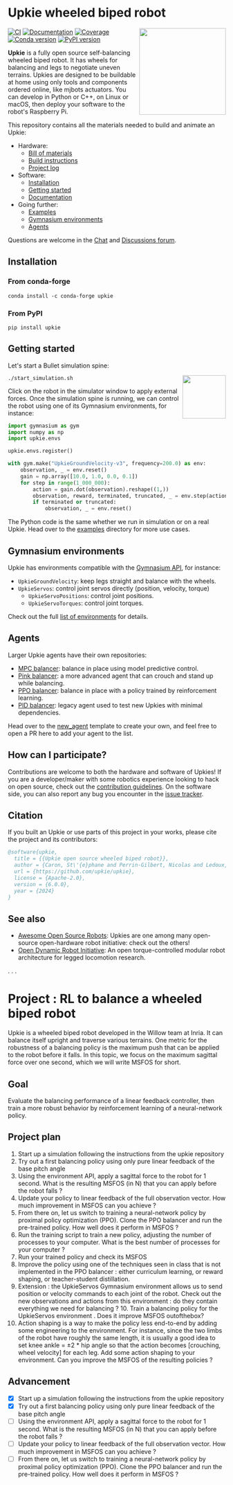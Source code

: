 # Upkie wheeled biped robot

<img src="https://github.com/upkie/upkie/assets/1189580/2fc5ee4a-81b0-425c-83df-558c7147cc59" align="right" width="200" />

[![CI](https://img.shields.io/github/actions/workflow/status/upkie/upkie/ci.yml?branch=main)](https://github.com/upkie/upkie/actions/workflows/ci.yml)
[![Documentation](https://img.shields.io/github/actions/workflow/status/upkie/upkie/docs.yml?branch=main&label=docs)](https://upkie.github.io/upkie/)
[![Coverage](https://coveralls.io/repos/github/upkie/upkie/badge.svg?branch=main)](https://coveralls.io/github/upkie/upkie?branch=main)
[![Conda version](https://img.shields.io/conda/vn/conda-forge/upkie.svg)](https://anaconda.org/conda-forge/upkie)
[![PyPI version](https://img.shields.io/pypi/v/upkie)](https://pypi.org/project/upkie/)

**Upkie** is a fully open source self-balancing wheeled biped robot. It has wheels for balancing and legs to negotiate uneven terrains. Upkies are designed to be buildable at home using only tools and components ordered online, like mjbots actuators. You can develop in Python or C++, on Linux or macOS, then deploy your software to the robot's Raspberry Pi.

This repository contains all the materials needed to build and animate an Upkie:

- Hardware:
  - [Bill of materials](https://github.com/upkie/upkie/wiki/Bill-of-materials)
  - [Build instructions](https://github.com/upkie/upkie/wiki)
  - [Project log](https://hackaday.io/project/185729-upkie-wheeled-biped-robots)
- Software:
  - [Installation](https://github.com/upkie/upkie#installation)
  - [Getting started](https://github.com/upkie/upkie#getting-started)
  - [Documentation](https://upkie.github.io/upkie/)
- Going further:
  - [Examples](https://github.com/upkie/upkie/tree/main/examples)
  - [Gymnasium environments](https://upkie.github.io/upkie/environments.html)
  - [Agents](https://github.com/upkie/upkie#agents)

Questions are welcome in the [Chat](https://app.element.io/#/room/#upkie:matrix.org) and [Discussions forum](https://github.com/upkie/upkie/discussions).

## Installation

### From conda-forge

```console
conda install -c conda-forge upkie
```

### From PyPI

```console
pip install upkie
```

## Getting started

Let's start a Bullet simulation spine:

<img src="https://github.com/upkie/upkie/blob/main/docs/images/bullet-spine.png" height="100" align="right" />

```console
./start_simulation.sh
```

Click on the robot in the simulator window to apply external forces. Once the simulation spine is running, we can control the robot using one of its Gymnasium environments, for instance:

```python
import gymnasium as gym
import numpy as np
import upkie.envs

upkie.envs.register()

with gym.make("UpkieGroundVelocity-v3", frequency=200.0) as env:
    observation, _ = env.reset()
    gain = np.array([10.0, 1.0, 0.0, 0.1])
    for step in range(1_000_000):
        action = gain.dot(observation).reshape((1,))
        observation, reward, terminated, truncated, _ = env.step(action)
        if terminated or truncated:
            observation, _ = env.reset()
```

The Python code is the same whether we run in simulation or on a real Upkie. Head over to the [examples](https://github.com/upkie/upkie/tree/main/examples) directory for more use cases.

## Gymnasium environments

Upkie has environments compatible with the [Gymnasium API](https://gymnasium.farama.org/), for instance:

- `UpkieGroundVelocity`: keep legs straight and balance with the wheels.
- `UpkieServos`: control joint servos directly (position, velocity, torque)
  - `UpkieServoPositions`: control joint positions.
  - `UpkieServoTorques`: control joint torques.

Check out the full [list of environments](https://upkie.github.io/upkie/environments.html) for details.

## Agents

Larger Upkie agents have their own repositories:

- [MPC balancer](https://github.com/upkie/mpc_balancer): balance in place using model predictive control.
- [Pink balancer](https://github.com/upkie/pink_balancer): a more advanced agent that can crouch and stand up while balancing.
- [PPO balancer](https://github.com/upkie/ppo_balancer): balance in place with a policy trained by reinforcement learning.
- [PID balancer](https://github.com/upkie/pid_balancer): legacy agent used to test new Upkies with minimal dependencies.

Head over to the [new_agent](https://github.com/upkie/new_agent) template to create your own, and feel free to open a PR here to add your agent to the list.

## How can I participate?

Contributions are welcome to both the hardware and software of Upkies! If you are a developer/maker with some robotics experience looking to hack on open source, check out the [contribution guidelines](CONTRIBUTING.md). On the software side, you can also report any bug you encounter in the [issue tracker](https://github.com/upkie/upkie/issues).

## Citation

If you built an Upkie or use parts of this project in your works, please cite the project and its contributors:

```bibtex
@software{upkie,
  title = {{Upkie open source wheeled biped robot}},
  author = {Caron, St\'{e}phane and Perrin-Gilbert, Nicolas and Ledoux, Viviane and G\"{o}kbakan, \"{Umit} Bora and Raverdy, Pierre-Guillaume and Raffin, Antonin and Tordjman--Levavasseur, Valentin},
  url = {https://github.com/upkie/upkie},
  license = {Apache-2.0},
  version = {6.0.0},
  year = {2024}
}
```

## See also

- [Awesome Open Source Robots](https://github.com/stephane-caron/awesome-open-source-robots): Upkies are one among many open-source open-hardware robot initiative: check out the others!
- [Open Dynamic Robot Initiative](https://open-dynamic-robot-initiative.github.io/): An open torque-controlled modular robot architecture for legged locomotion research.

. . .

# Project : RL to balance a wheeled biped robot

Upkie is a wheeled biped robot developed in the Willow team at Inria. It can balance itself upright and traverse various terrains. One metric for the robustness of a balancing policy is the maximum push that can be applied to the robot before it falls. In this topic, we focus on the maximum sagittal force over one second, which we will write MSFOS for short.

## Goal

Evaluate the balancing performance of a linear feedback controller, then train a more robust behavior by reinforcement learning of a neural-network policy.

## Project plan

1. Start up a simulation following the instructions from the upkie repository
2. Try out a first balancing policy using only pure linear feedback of the base pitch angle
3. Using the environment API, apply a sagittal force to the robot for 1 second. What is the resulting MSFOS (in N) that you can apply before the robot falls ?
4. Update your policy to linear feedback of the full observation vector. How much improvement in MSFOS can you achieve ?
5. From there on, let us switch to training a neural-network policy by proximal policy optimization (PPO). Clone the PPO balancer and run the pre-trained policy. How well does it perform in MSFOS ?
6. Run the training script to train a new policy, adjusting the number of processes to your computer. What is the best number of processes for your computer ?
7. Run your trained policy and check its MSFOS
8. Improve the policy using one of the techniques seen in class that is not implemented in the PPO balancer : either curriculum learning, or reward shaping, or teacher-student distillation.
9. Extension : the UpkieServos Gymnasium environment allows us to send position or velocity commands to each joint of the robot. Check out the new observations and actions from this environment : do they contain everything we need for balancing ? 10. Train a balancing policy for the UpkieServos environment . Does it improve MSFOS outofthebox?
10. Action shaping is a way to make the policy less end-to-end by adding some
    engineering to the environment. For instance, since the two limbs of the robot have roughly the same length, it is usually a good idea to set knee ankle = ±2 \* hip angle so that the action becomes [crouching, wheel velocity] for each leg. Add some action shaping to your environment. Can you improve the MSFOS of the resulting policies ?

## Advancement

- [x] Start up a simulation following the instructions from the upkie repository
- [x] Try out a first balancing policy using only pure linear feedback of the base pitch angle
- [ ] Using the environment API, apply a sagittal force to the robot for 1 second. What is the resulting MSFOS (in N) that you can apply before the robot falls ?
- [ ] Update your policy to linear feedback of the full observation vector. How much improvement in MSFOS can you achieve ?
- [ ] From there on, let us switch to training a neural-network policy by proximal policy optimization (PPO). Clone the PPO balancer and run the pre-trained policy. How well does it perform in MSFOS ?
